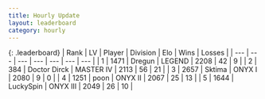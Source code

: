 ```yaml
---
title: Hourly Update
layout: leaderboard
category: hourly
---
```


{: .leaderboard}
| Rank | LV | Player | Division | Elo | Wins | Losses |
| --- | --- | --- | --- | --- | --- | --- |
| <span data-change="0">1</span> | 1471 | <span title="ID: 337810">Dregun</span> | LEGEND | <span data-change="0">2208</span> | <span data-change="0">42</span> | <span data-change="0">9</span> |
| <span data-change="1">2</span> | 384 | <span title="ID: 67210">Doctor Dirck</span> | MASTER IV | <span data-change="52">2113</span> | <span data-change="6">56</span> | <span data-change="1">21</span> |
| <span data-change="-1">3</span> | 2657 | <span title="ID: 353063">Sktima</span> | ONYX I | <span data-change="0">2080</span> | <span data-change="0">9</span> | <span data-change="0">0</span> |
| <span data-change="2">4</span> | 1251 | <span title="ID: 540690">poon</span> | ONYX II | <span data-change="18">2067</span> | <span data-change="2">25</span> | <span data-change="0">13</span> |
| <span data-change="0">5</span> | 1644 | <span title="ID: 498412">LuckySpin</span> | ONYX III | <span data-change="0">2049</span> | <span data-change="0">26</span> | <span data-change="0">10</span> |